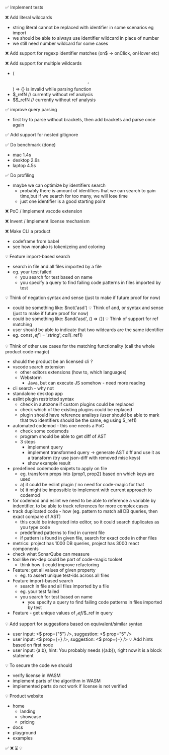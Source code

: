 
✅ Implement tests

❌ Add literal wildcards
  - string literal cannot be replaced with identifier in some scenarios eg import
  - we should be able to always use identifier wildcard in place of number
  - we still need number wildcard for some cases

❌ Add support for regexp identifier matches (on$ -> onClick, onHover etc)

❌ Add support for multiple wildcards
  - ($$, $$) => {} is invalid while parsing function
  - $_refN // currently without ref analysis
  - $$_refN // currently without ref analysis

✅ improve query parsing
  - first try to parse without brackets, then add brackets and parse once again

✅ Add support for nested gitignore


✅ Do benchmark (done)
  - mac 1.4s
  - desktop 2.6s 
  - laptop 4.5s

✅ Do profiling
  - maybe we can optimize by identifiers search
    - probably there is amount of identifiers that we can search to gain time,but if we search for too many, we will lose time
    - just one identifier is a good starting point

❌ PoC / Implement vscode extension

❌ Invent / Implement license mechanism

❌ Make CLI a product
   - codeframe from babel
   - see how monako is tokenizeing and coloring  

💡 Feature import-based search
  - search in file and all files imported by a file
  - eg. your test failed
    - you search for test based on name
    - you specify a query to find failing code patterns in files imported by test

💡 Think of negation syntax and sense (just to make if future proof for now)
  - could be something like: $not('asd')
💡 Think of and, or syntax and sense (just to make if future proof for now)
  - could be something like: $and('asd', () => {}) 
💡 Think of support for ref matching
  - user should be able to indicate that two wildcards are the same identifier 
  - eg. const $_ref1 = 'string'; call($_ref1)

💡 Think of other use cases for the matching functionality (call the whole product code-magic)
  - should the product be an licensed cli ?
  - vscode search extension
      - other editors extensions (how to, which languages)
      - Webstorm 
        - Java, but can execute JS somehow - need more reading
  - cli search - why not
  - standalone desktop app
  - eslint plugin restricted syntax 
    - check in autozone if custom plugins could be replaced
    - check which of the existing plugins could be replaced
    - plugin should have reference analisys (user should be able to mark that two identifiers should be the same, eg using $_ref1)
  - automated codemod - this one needs a PoC
    - check some codemods
    - program should be able to get diff of AST
    - 3 steps
      - implement query
      - implement transformed query
      -> generate AST diff and use it as a transform (try use json-diff with removed misc keys)
      - show example result
  - predefined codemode snipets to apply on file
    - eg. transform props into {prop1, prop2} based on which keys are used
    - a) it could be eslint plugin / no need for code-magic for that 
    - b) it might be impossible to implement with current approach to codemod
  - for codemod and eslint we need to be able to reference a variable by indentifier, to be able to track references for more complex cases
  - track duplicated code - how (eg. pattern to match all DB queries, then exact compare of AST)
    - this could be integrated into editor, so it could search duplicates as you type code
    - predefined patterns to find in current file
    - if pattern is found in given file, search for exact code in other files
  - metrics: project has 1000 DB queries, project has 3000 react components
  - check what SonarQube can measure
  - tool like rev-dep could be part of code-magic toolset
    - think how it could improve refactoring
  - Feature: get all values of given property
    - eg. to assert unique test-ids across all files
  - Feature import-based search
    - search in file and all files imported by a file
    - eg. your test failed
    - you search for test based on name
      - you specify a query to find failing code patterns in files imported by test
  - Feature - get unique values of $_ref/$$_ref in query

💡 Add support for suggestions based on equivalent/similar syntax
  - user input: <$ prop={"5"} />,  suggestion: <$ prop="5" />
  - user input: <$ prop={$+$} />,  suggestion: <$ prop={$-$} />
💡 Add hints based on first node
  - user input: {a:b}, hint: You probably needs ({a:b}), right now it is a block statement

💡 To secure the code we should 
  - verify license in WASM
  - implement parts of the algorithm in WASM
  - implemented parts do not work if license is not verified

💡 Product website
  - home
    - landing
    - showcase
    - pricing
  - docs
  - playground
  - examples



✅
❌
⌛
💡